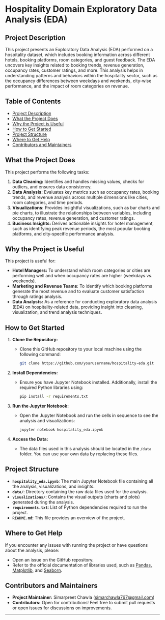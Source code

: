 # Hospitality Domain Exploratory Data Analysis (EDA)

## Project Description

This project presents an Exploratory Data Analysis (EDA) performed on a hospitality dataset, which includes booking information across different hotels, booking platforms, room categories, and guest feedback. The EDA uncovers key insights related to booking trends, revenue generation, occupancy rates, customer ratings, and more. This analysis helps in understanding patterns and behaviors within the hospitality sector, such as the occupancy differences between weekdays and weekends, city-wise performance, and the impact of room categories on revenue.

## Table of Contents

- [Project Description](#project-description)
- [What the Project Does](#what-the-project-does)
- [Why the Project is Useful](#why-the-project-is-useful)
- [How to Get Started](#how-to-get-started)
- [Project Structure](#project-structure)
- [Where to Get Help](#where-to-get-help)
- [Contributors and Maintainers](#contributors-and-maintainers)

## What the Project Does

This project performs the following tasks:
1. **Data Cleaning:** Identifies and handles missing values, checks for outliers, and ensures data consistency.
2. **Data Analysis:** Evaluates key metrics such as occupancy rates, booking trends, and revenue analysis across multiple dimensions like cities, room categories, and time periods.
3. **Visualizations:** Provides insightful visualizations, such as bar charts and pie charts, to illustrate the relationships between variables, including occupancy rates, revenue generation, and customer ratings.
4. **Business Insights:** Derives actionable insights for hotel management, such as identifying peak revenue periods, the most popular booking platforms, and city-specific performance analysis.

## Why the Project is Useful

This project is useful for:
- **Hotel Managers:** To understand which room categories or cities are performing well and when occupancy rates are higher (weekdays vs. weekends).
- **Marketing and Revenue Teams:** To identify which booking platforms generate the most revenue and to evaluate customer satisfaction through ratings analysis.
- **Data Analysts:** As a reference for conducting exploratory data analysis (EDA) on hospitality-related data, providing insight into cleaning, visualization, and trend analysis techniques.

## How to Get Started

1. **Clone the Repository:**
   - Clone this GitHub repository to your local machine using the following command:
     ```bash
     git clone https://github.com/yourusername/hospitality-eda.git
     ```

2. **Install Dependencies:**
   - Ensure you have Jupyter Notebook installed. Additionally, install the required Python libraries using:
     ```bash
     pip install -r requirements.txt
     ```

3. **Run the Jupyter Notebook:**
   - Open the Jupyter Notebook and run the cells in sequence to see the analysis and visualizations:
     ```bash
     jupyter notebook hospitality_eda.ipynb
     ```

4. **Access the Data:**
   - The data files used in this analysis should be located in the `/data` folder. You can use your own data by replacing these files.

## Project Structure

- **`hospitality_eda.ipynb`**: The main Jupyter Notebook file containing all the analysis, visualizations, and insights.
- **`data/`**: Directory containing the raw data files used for the analysis.
- **`visualizations/`**: Contains the visual outputs (charts and plots) generated during the analysis.
- **`requirements.txt`**: List of Python dependencies required to run the project.
- **`README.md`**: This file provides an overview of the project.

## Where to Get Help

If you encounter any issues with running the project or have questions about the analysis, please:
- Open an issue on the GitHub repository.
- Refer to the official documentation of libraries used, such as [Pandas](https://pandas.pydata.org/), [Matplotlib](https://matplotlib.org/), and [Seaborn](https://seaborn.pydata.org/).

## Contributors and Maintainers

- **Project Maintainer:** Simarpreet Chawla (simarchawla767@gmail.com)
- **Contributors:** Open for contributions! Feel free to submit pull requests or open issues for discussions on improvements.

---
